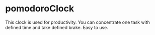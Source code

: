 # pomodoroClock

This clock is used for productivity. You can concentrate one task with defined time and take defined brake.
Easy to use.
